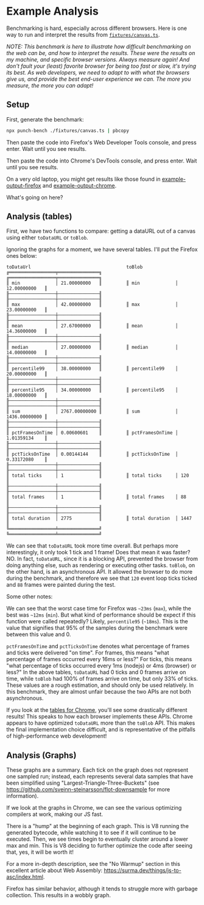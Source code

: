 Example Analysis
================

Benchmarking is hard, especially across different browsers. Here is one way to run and interpret the results from [`fixtures/canvas.ts`](/fixtures/canvas.ts).

_NOTE: This benchmark is here to illustrate how difficult benchmarking on the web can be, and how to interpret the results. These were the results on my machine, and specific browser versions. Always measure again! And don't fault your (least) favorite browser for being too fast or slow, it's trying its best. As web developers, we need to adapt to with what the browsers give us, and provide the best end-user experience we can. The more you measure, the more you can adapt!_

Setup
-----

First, generate the benchmark:

```sh
npx punch-bench ./fixtures/canvas.ts | pbcopy
```

Then paste the code into Firefox's Web Developer Tools console, and press enter. Wait until you see results.

Then paste the code into Chrome's DevTools console, and press enter. Wait until you see results.

On a very old laptop, you might get results like those found in [example-output-firefox](/docs/example-output-firefox.txt) and [example-output-chrome](/docs/example-output-chrome.txt).

What's going on here?

Analysis (tables)
--------

First, we have two functions to compare: getting a dataURL out of a canvas using either `toDataURL` or `toBlob`.

Ignoring the graphs for a moment, we have several tables. I'll put the Firefox ones below:

```
toDataUrl                                   toBlob
╔═════════════════╤═══════════════╗         ╔═════════════════╤═══════════════╗
║ min             │ 21.00000000   ║         ║ min             │ 12.00000000   ║
╟─────────────────┼───────────────╢         ╟─────────────────┼───────────────╢
║ max             │ 42.00000000   ║         ║ max             │ 23.00000000   ║
╟─────────────────┼───────────────╢         ╟─────────────────┼───────────────╢
║ mean            │ 27.67000000   ║         ║ mean            │ 14.36000000   ║
╟─────────────────┼───────────────╢         ╟─────────────────┼───────────────╢
║ median          │ 27.00000000   ║         ║ median          │ 14.00000000   ║
╟─────────────────┼───────────────╢         ╟─────────────────┼───────────────╢
║ percentile99    │ 38.00000000   ║         ║ percentile99    │ 20.00000000   ║
╟─────────────────┼───────────────╢         ╟─────────────────┼───────────────╢
║ percentile95    │ 34.00000000   ║         ║ percentile95    │ 18.00000000   ║
╟─────────────────┼───────────────╢         ╟─────────────────┼───────────────╢
║ sum             │ 2767.00000000 ║         ║ sum             │ 1436.00000000 ║
╟─────────────────┼───────────────╢         ╟─────────────────┼───────────────╢
║ pctFramesOnTime │ 0.00600601    ║         ║ pctFramesOnTime │ 1.01359134    ║
╟─────────────────┼───────────────╢         ╟─────────────────┼───────────────╢
║ pctTicksOnTime  │ 0.00144144    ║         ║ pctTicksOnTime  │ 0.33172080    ║
╟─────────────────┼───────────────╢         ╟─────────────────┼───────────────╢
║ total ticks     │ 1             ║         ║ total ticks     │ 120           ║
╟─────────────────┼───────────────╢         ╟─────────────────┼───────────────╢
║ total frames    │ 1             ║         ║ total frames    │ 88            ║
╟─────────────────┼───────────────╢         ╟─────────────────┼───────────────╢
║ total duration  │ 2775          ║         ║ total duration  │ 1447          ║
╚═════════════════╧═══════════════╝         ╚═════════════════╧═══════════════╝
```

We can see that `toDataURL` took more time overall. But perhaps more interestingly, it only took 1 tick and 1 frame! Does that mean it was faster? NO. In fact, `toDataURL`, since it is a blocking API, prevented the browser from doing anything else, such as rendering or executing other tasks. `toBlob`, on the other hand, is an asynchronous API. It allowed the browser to do more during the benchmark, and therefore we see that `120` event loop ticks ticked and `88` frames were painted during the test.

Some other notes:

We can see that the worst case time for Firefox was `~23ms` (`max`), while the best was `~12ms` (`min`). But what kind of performance should be expect if this function were called repeatedly? Likely, `percentile95` (`~18ms`). This is the value that signifies that 95% of the samples during the benchmark were between this value and 0.

`pctFramesOnTime` and `pctTicksOnTime` denotes what percentage of frames and ticks were delivered "on time". For frames, this means "what percentage of frames occurred every 16ms or less?" For ticks, this means "what percentage of ticks occurred every 1ms (nodejs) or 4ms (browser) or less?" In the above tables, `toDataURL` had 0 ticks and 0 frames arrive on time, while `toBlob` had 100% of frames arrive on time, but only 33% of ticks. These values are a rough estimation, and should only be used relatively. In this benchmark, they are almost unfair because the two APIs are not both asynchronous.

If you look at the [tables for Chrome](/docs/example-output-chrome.txt), you'll see some drastically different results! This speaks to how each browser implements these APIs. Chrome appears to have optimized `toDataURL` more than the `toBlob` API. This makes the final implementation choice difficult, and is representative of the pitfalls of high-performance web development!

Analysis (Graphs)
-----------------

These graphs are a summary. Each tick on the graph does not represent one sampled run; instead, each represents several data samples that have been simplified using "Largest-Triangle-Three-Buckets" (see https://github.com/sveinn-steinarsson/flot-downsample for more information).

If we look at the graphs in Chrome, we can see the various optimizing compilers at work, making our JS fast.

There is a "hump" at the beginning of each graph. This is V8 running the generated bytecode, while watching it to see if it will continue to be executed. Then, we see times begin to eventually cluster around a lower max and min. This is V8 deciding to further optimize the code after seeing that, yes, it will be worth it! 

For a more in-depth description, see the "No Warmup" section in this excellent article about Web Assembly: https://surma.dev/things/js-to-asc/index.html.

Firefox has similar behavior, although it tends to struggle more with garbage collection. This results in a wobbly graph.
